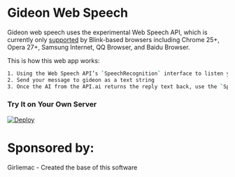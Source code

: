 # Gideon Web Speech

Gideon web speech uses the experimental Web Speech API, which is currently only [supported](http://caniuse.com/#search=speech) by Blink-based browsers including Chrome 25+, Opera 27+, Samsung Internet, QQ Browser, and Baidu Browser.

This is how this web app works:
```sh
1. Using the Web Speech API’s `SpeechRecognition` interface to listen your voice from a microphone
2. Send your message to gideon as a text string
3. Once the AI from the API.ai returns the reply text back, use the `SpeechSynthesis` interface to give it a synthetic voice.
```

### Try It on Your Own Server
[![Deploy](https://www.herokucdn.com/deploy/button.svg)](https://heroku.com/deploy?template=https://github.com/girliemac/web-speech-ai)

# Sponsored by:
Girliemac - Created the base of this software
